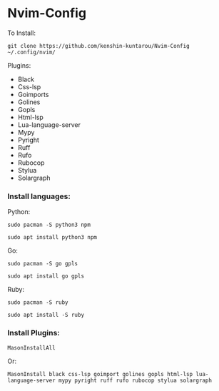 # Nvim-Config

To Install:

```
git clone https://github.com/kenshin-kuntarou/Nvim-Config ~/.config/nvim/
```

Plugins:

* Black
* Css-lsp
* Goimports
* Golines
* Gopls
* Html-lsp
* Lua-language-server
* Mypy
* Pyright
* Ruff
* Rufo
* Rubocop
* Stylua 
* Solargraph

### Install languages:

Python:

```
sudo pacman -S python3 npm
```
```
sudo apt install python3 npm
```
Go:

```
sudo pacman -S go gpls
```

```
sudo apt install go gpls
```
Ruby:

```
sudo pacman -S ruby
```

```
sudo apt install -S ruby
```

### Install Plugins:

```
MasonInstallAll
```

Or:

```
MasonInstall black css-lsp goimport golines gopls html-lsp lua-language-server mypy pyright ruff rufo rubocop stylua solargraph 
```
